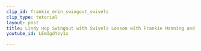 ```yaml
---
clip_id: frankie_erin_swingout_swivels
clip_type: tutorial
layout: post
title: Lindy Hop Swingout with Swivels Lesson with Frankie Manning and Erin Stevens
youtube_id: LEmIgdYzy1o

---
```


